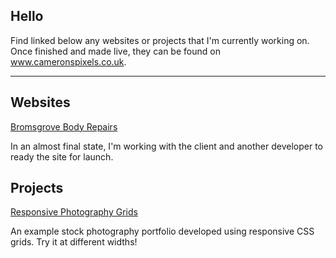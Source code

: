 ## Hello

Find linked below any websites or projects that I'm currently working on. Once finished and made live, they can be found on www.cameronspixels.co.uk.

---

## Websites
[Bromsgrove Body Repairs](https://cameronspixels.github.io/BBR)

In an almost final state, I'm working with the client and another developer to ready the site for launch.

## Projects
[Responsive Photography Grids](https://cameronspixels.github.io/photo--grids)

An example stock photography portfolio developed using responsive CSS grids. Try it at different widths!
